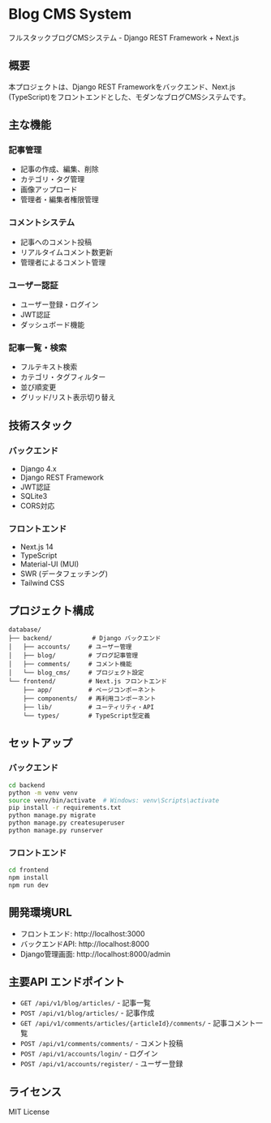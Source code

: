 # Blog CMS System

フルスタックブログCMSシステム - Django REST Framework + Next.js

## 概要

本プロジェクトは、Django REST Frameworkをバックエンド、Next.js (TypeScript)をフロントエンドとした、モダンなブログCMSシステムです。

## 主な機能

### 記事管理
- 記事の作成、編集、削除
- カテゴリ・タグ管理
- 画像アップロード
- 管理者・編集者権限管理

### コメントシステム
- 記事へのコメント投稿
- リアルタイムコメント数更新
- 管理者によるコメント管理

### ユーザー認証
- ユーザー登録・ログイン
- JWT認証
- ダッシュボード機能

### 記事一覧・検索
- フルテキスト検索
- カテゴリ・タグフィルター
- 並び順変更
- グリッド/リスト表示切り替え

## 技術スタック

### バックエンド
- Django 4.x
- Django REST Framework
- JWT認証
- SQLite3
- CORS対応

### フロントエンド
- Next.js 14
- TypeScript
- Material-UI (MUI)
- SWR (データフェッチング)
- Tailwind CSS

## プロジェクト構成

```
database/
├── backend/           # Django バックエンド
│   ├── accounts/     # ユーザー管理
│   ├── blog/         # ブログ記事管理
│   ├── comments/     # コメント機能
│   └── blog_cms/     # プロジェクト設定
└── frontend/         # Next.js フロントエンド
    ├── app/          # ページコンポーネント
    ├── components/   # 再利用コンポーネント
    ├── lib/          # ユーティリティ・API
    └── types/        # TypeScript型定義
```

## セットアップ

### バックエンド

```bash
cd backend
python -m venv venv
source venv/bin/activate  # Windows: venv\Scripts\activate
pip install -r requirements.txt
python manage.py migrate
python manage.py createsuperuser
python manage.py runserver
```

### フロントエンド

```bash
cd frontend
npm install
npm run dev
```

## 開発環境URL

- フロントエンド: http://localhost:3000
- バックエンドAPI: http://localhost:8000
- Django管理画面: http://localhost:8000/admin

## 主要API エンドポイント

- `GET /api/v1/blog/articles/` - 記事一覧
- `POST /api/v1/blog/articles/` - 記事作成
- `GET /api/v1/comments/articles/{articleId}/comments/` - 記事コメント一覧
- `POST /api/v1/comments/comments/` - コメント投稿
- `POST /api/v1/accounts/login/` - ログイン
- `POST /api/v1/accounts/register/` - ユーザー登録

## ライセンス

MIT License 